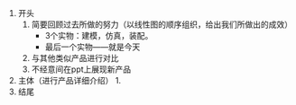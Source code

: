 
1. 开头
	1. 简要回顾过去所做的努力（以线性图的顺序组织，给出我们所做出的成效）
		- 3个实物：建模，仿真，装配。
		- 最后一个实物——就是今天
	1. 与其他类似产品进行对比
	2. 不经意间在ppt上展现新产品
2. 主体（进行产品详细介绍）
	1. 
3. 结尾